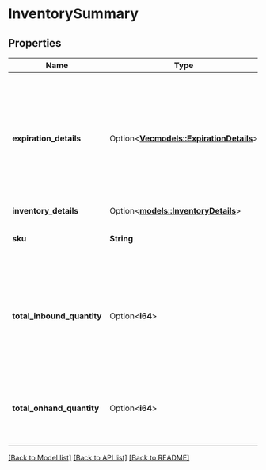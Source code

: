 # InventorySummary

## Properties

Name | Type | Description | Notes
------------ | ------------- | ------------- | -------------
**expiration_details** | Option<[**Vec<models::ExpirationDetails>**](ExpirationDetails.md)> | The expiration details of the inventory. This object will only appear if the `details` parameter in the request is set to `SHOW`. | [optional]
**inventory_details** | Option<[**models::InventoryDetails**](InventoryDetails.md)> |  | [optional]
**sku** | **String** | The seller or merchant SKU. | 
**total_inbound_quantity** | Option<**i64**> | Total quantity that is in-transit from the seller and has not yet been received at an AWD Distribution Center | [optional]
**total_onhand_quantity** | Option<**i64**> | Total quantity that is present in AWD distribution centers. | [optional]

[[Back to Model list]](../README.md#documentation-for-models) [[Back to API list]](../README.md#documentation-for-api-endpoints) [[Back to README]](../README.md)


